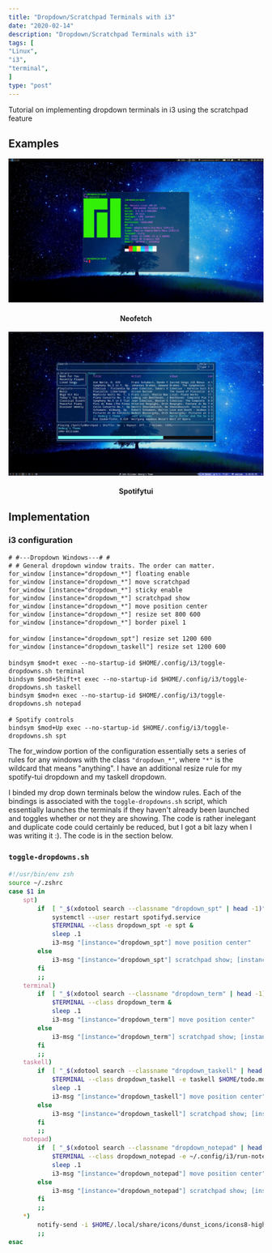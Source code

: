 ```yaml
---
title: "Dropdown/Scratchpad Terminals with i3"
date: "2020-02-14"
description: "Dropdown/Scratchpad Terminals with i3"
tags: [
"Linux",
"i3",
"terminal",
]
type: "post"
---
```


Tutorial on implementing dropdown terminals in i3 using the scratchpad feature
<!--more-->

## Examples

<div align="center"
<figure>
    <img src="/img/posts/dropdown-terminal/dropdown_term.png"/>
    <figcaption>
        <h4>Neofetch</h4>
    </figcaption>
</figure>
</div>

<div align="center"
<figure>
    <img src="/img/posts/dropdown-terminal/spotifytui.png"/>
    <figcaption>
        <h4>Spotifytui</h4>
    </figcaption>
</figure>
</div>

## Implementation

### i3 configuration

```plain
# #---Dropdown Windows---# #
# # General dropdown window traits. The order can matter.
for_window [instance="dropdown_*"] floating enable
for_window [instance="dropdown_*"] move scratchpad
for_window [instance="dropdown_*"] sticky enable
for_window [instance="dropdown_*"] scratchpad show
for_window [instance="dropdown_*"] move position center
for_window [instance="dropdown_*"] resize set 800 600
for_window [instance="dropdown_*"] border pixel 1

for_window [instance="dropdown_spt"] resize set 1200 600
for_window [instance="dropdown_taskell"] resize set 1200 600

bindsym $mod+t exec --no-startup-id $HOME/.config/i3/toggle-dropdowns.sh terminal
bindsym $mod+Shift+t exec --no-startup-id $HOME/.config/i3/toggle-dropdowns.sh taskell
bindsym $mod+n exec --no-startup-id $HOME/.config/i3/toggle-dropdowns.sh notepad

# Spotify controls
bindsym $mod+Up exec --no-startup-id $HOME/.config/i3/toggle-dropdowns.sh spt
```


The for_window portion of the configuration essentially sets a series of rules for any windows with the class `"dropdown_*"`, where `"*"` is the wildcard that means "anything". I have an additional resize rule for my spotify-tui dropdown and my taskell dropdown.

I binded my drop down terminals below the window rules. Each of the bindings is associated with the `toggle-dropdowns.sh` script, which essentially launches the terminals if they haven't already been launched and toggles whether or not they are showing. The code is rather inelegant and duplicate code could certainly be reduced, but I got a bit lazy when I was writing it :). The code is in the section below.

### `toggle-dropdowns.sh`

```bash
#!/usr/bin/env zsh
source ~/.zshrc
case $1 in
    spt)
        if  [ "_$(xdotool search --classname "dropdown_spt" | head -1)"  = "_" ]; then
            systemctl --user restart spotifyd.service
            $TERMINAL --class dropdown_spt -e spt &
            sleep .1
            i3-msg "[instance="dropdown_spt"] move position center"
        else
            i3-msg "[instance="dropdown_spt"] scratchpad show; [instance="dropdown_spt"] move position center"
        fi
        ;;
    terminal)
        if  [ "_$(xdotool search --classname "dropdown_term" | head -1)"  = "_" ]; then
            $TERMINAL --class dropdown_term &
            sleep .1
            i3-msg "[instance="dropdown_term"] move position center"
        else
            i3-msg "[instance="dropdown_term"] scratchpad show; [instance="dropdown_term"] move position center"
        fi
        ;;
    taskell)
        if  [ "_$(xdotool search --classname "dropdown_taskell" | head -1)"  = "_" ]; then
            $TERMINAL --class dropdown_taskell -e taskell $HOME/todo.md &
            sleep .1
            i3-msg "[instance="dropdown_taskell"] move position center"
        else
            i3-msg "[instance="dropdown_taskell"] scratchpad show; [instance="dropdown_taskell"] move position center"
        fi
        ;;
    notepad)
        if  [ "_$(xdotool search --classname "dropdown_notepad" | head -1)"  = "_" ]; then
            $TERMINAL --class dropdown_notepad -e ~/.config/i3/run-notepad &
            sleep .1
            i3-msg "[instance="dropdown_notepad"] move position center"
        else
            i3-msg "[instance="dropdown_notepad"] scratchpad show; [instance="dropdown_notepad"] move position center"
        fi
        ;;
    *)
        notify-send -i $HOME/.local/share/icons/dunst_icons/icons8-high-importance-48.png "Error" "Invalid option passed to toggle-dropdowns script."
        ;;
esac
```
